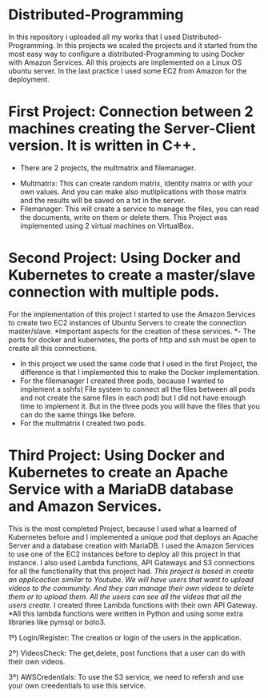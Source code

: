 # Distributed-Programming
In this repository i uploaded all my works that I used Distributed-Programming.
In this projects we scaled the projects and it started from the most easy way to configure a distributed-Programming to using Docker with Amazon Services.
All this projects are implemented on a Linux OS ubuntu server. In the last practice I used some EC2 from Amazon for the deployment.


# First Project: Connection between 2 machines creating the Server-Client version. It is written in C++. 
- There are 2 projects, the multmatrix and filemanager.
* Multmatrix: This can create random matrix, identity matrix or with your own values. And you can make also mutliplications with those matrix and the results will be saved on a txt in the server.
* Filemanager: This will create a service to manage the files, you can read the documents, write on them or delete them.
This Project was implemented using 2 virtual machines on VirtualBox.

# Second Project: Using Docker and Kubernetes to create a master/slave connection with multiple pods.
For the implementation of this project I started to use the Amazon Services to create two EC2 instances of Ubuntu Servers to create the connection master/slave.
*Important aspects for the creation of these services.
*- The ports for docker and kubernetes, the ports of http and ssh must be open to create all this connections.

- In this project we used the same code that I used in the first Project, the difference is that I implemented this to make the Docker implementation.
- For the filemanager I created three pods, because I wanted to implement a sshfs( File system to connect all the files between all pods and not create the same files in each pod) but I did not have enough time to implement it. But in the three pods you will have the files that you can do the same things like before.
- For the multmatrix I created two pods.

# Third Project: Using Docker and Kubernetes to create an Apache Service with a MariaDB database and Amazon Services.
This is the most completed Project, because I used what a learned of Kubernetes before and I implemented a unique pod that deploys an Apache Server and a database creation with MariaDB. 
I used the Amazon Services to use one of the EC2 instances before to deploy all this project in that instance. I also used Lambda functions, API Gateways and S3 connections for all the functionality that this project had.
*This project is based in create an applicaction similar to Youtube. We will have users that want to upload videos to the community. And they can manage their own videos to delete them or to upload them. All the users can see all the videos that all the users create.*
I created three Lambda functions with their own API Gateway.
*All this lambda functions were written in Python and using some extra libraries like pymsql or boto3.

1º) Login/Register: The creation or login of the users in the application.

2º) VideosCheck: The get,delete, post functions that a user can do with their own videos.

3º) AWSCredentials: To use the S3 service, we need to refersh and use your own creedentials to use this service.
